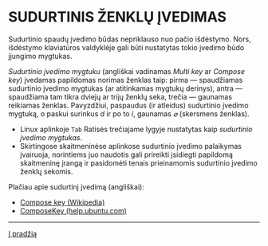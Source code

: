
# SUDURTINIS ŽENKLŲ ĮVEDIMAS

Sudurtinio spaudų įvedimo būdas nepriklauso nuo pačio išdėstymo. Nors, išdėstymo klaviatūros valdyklėje gali būti nustatytas tokio įvedimo būdo įjungimo mygtukas.

_Sudurtinio įvedimo mygtuku_ (angliškai vadinamas _Multi key_ ar _Compose key_) įvedamas papildomas norimas ženklas taip: pirma — spaudžiamas sudurtinio įvedimo mygtukas (ar atitinkamas mygtukų derinys), antra — spaudžiama tam tikra dviejų ar trijų ženklų seka, trečia — gaunamas reikiamas ženklas. Pavyzdžiui, paspaudus (ir atleidus) sudurtinio įvedimo mygtuką, o paskui surinkus _d_ ir po to _i_, gaunamas _⌀_ (skersmens ženklas).

+ Linux aplinkoje ```Tab``` Ratisės trečiajame lygyje nustatytas kaip _sudurtinio įvedimo mygtukas_.
+ Skirtingose skaitmeninėse aplinkose sudurtinio įvedimo palaikymas įvairuoja, norintiems juo naudotis gali prireikti įsidiegti papildomą skaitmeninę įrangą ir pasidomėti tenais prieinamomis sudurtinio įvedimo ženklų sekomis.

Plačiau apie sudurtinį įvedimą (angliškai):

- [Compose key (Wikipedia)](https://en.wikipedia.org/wiki/Compose_key)
- [ComposeKey (help.ubuntu.com)](https://help.ubuntu.com/community/ComposeKey)


-----------------------------------------

[Į pradžią](../README.md)
